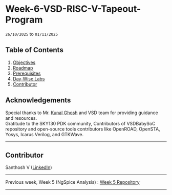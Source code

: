 # Week-6-VSD-RISC-V-Tapeout-Program

`26/10/2025` to `01/11/2025`




## Table of Contents

1. [Objectives](#objectives)
2. [Roadmap](#roadmap)
3. [Prerequisites](#prerequisites)
4. [Day-Wise Labs](#day-wise-labs)
5. [Contributor](#contributor)











## Acknowledgements

Special thanks to Mr. [Kunal Ghosh](https://in.linkedin.com/in/kunal-ghosh-vlsisystemdesign-com-28084836) and VSD team for providing guidance and resources.  
Gratitude to the SKY130 PDK community, Contributors of VSDBabySoC repository and open-source tools contributors like OpenROAD, OpenSTA, Yosys, Icarus Verilog, and GTKWave.

---

## Contributor
  Santhosh V ([LinkedIn](https://www.linkedin.com/in/santhosh-v-31142232b/)) 

---

Previous week, Week 5 (NgSpice Analysis) : [Week 5 Repository](https://github.com/santhoshvec24/Week-5-VSD-RISC-V-Tapeout-Program)

---

